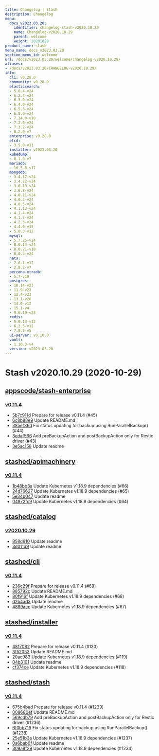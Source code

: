 ```yaml
---
title: Changelog | Stash
description: Changelog
menu:
  docs_v2023.03.20:
    identifier: changelog-stash-v2020.10.29
    name: Changelog-v2020.10.29
    parent: welcome
    weight: 20201029
product_name: stash
menu_name: docs_v2023.03.20
section_menu_id: welcome
url: /docs/v2023.03.20/welcome/changelog-v2020.10.29/
aliases:
- /docs/v2023.03.20/CHANGELOG-v2020.10.29/
info:
  cli: v0.28.0
  community: v0.28.0
  elasticsearch:
  - 5.6.4-v24
  - 6.2.4-v24
  - 6.3.0-v24
  - 6.4.0-v24
  - 6.5.3-v24
  - 6.8.0-v24
  - 7.14.0-v10
  - 7.2.0-v24
  - 7.3.2-v24
  - 8.2.0-v7
  enterprise: v0.28.0
  etcd:
  - 3.5.0-v11
  installer: v2023.03.20
  kubedump:
  - 0.1.0-v7
  mariadb:
  - 10.5.8-v17
  mongodb:
  - 3.4.17-v24
  - 3.4.22-v24
  - 3.6.13-v24
  - 3.6.8-v24
  - 4.0.11-v24
  - 4.0.3-v24
  - 4.0.5-v24
  - 4.1.13-v24
  - 4.1.4-v24
  - 4.1.7-v24
  - 4.2.3-v24
  - 4.4.6-v15
  - 5.0.3-v12
  mysql:
  - 5.7.25-v24
  - 8.0.14-v24
  - 8.0.21-v18
  - 8.0.3-v24
  nats:
  - 2.6.1-v12
  - 2.8.2-v7
  percona-xtradb:
  - 5.7-v19
  postgres:
  - 10.14-v23
  - 11.9-v23
  - 12.4-v23
  - 13.1-v20
  - 14.0-v12
  - 15.1-v4
  - 9.6.19-v23
  redis:
  - 5.0.13-v12
  - 6.2.5-v12
  - 7.0.5-v5
  ui-server: v0.10.0
  vault:
  - 1.10.3-v4
  version: v2023.03.20
---
```


# Stash v2020.10.29 (2020-10-29)


## [appscode/stash-enterprise](https://github.com/appscode/stash-enterprise)

### [v0.11.4](https://github.com/appscode/stash-enterprise/releases/tag/v0.11.4)

- [5b7c911d](https://github.com/appscode/stash-enterprise/commit/5b7c911d) Prepare for release v0.11.4 (#45)
- [6c8b88e9](https://github.com/appscode/stash-enterprise/commit/6c8b88e9) Update README.md
- [385ef36d](https://github.com/appscode/stash-enterprise/commit/385ef36d) Fix status updating for backup using RunParallelBackup() (#44)
- [3edaf566](https://github.com/appscode/stash-enterprise/commit/3edaf566) Add preBackupAction and postBackupAction only for Restic driver (#43)
- [3e5ac158](https://github.com/appscode/stash-enterprise/commit/3e5ac158) Update readme



## [stashed/apimachinery](https://github.com/stashed/apimachinery)

### [v0.11.4](https://github.com/stashed/apimachinery/releases/tag/v0.11.4)

- [1b48bb3a](https://github.com/stashed/apimachinery/commit/1b48bb3a) Update Kubernetes v1.18.9 dependencies (#66)
- [24d76627](https://github.com/stashed/apimachinery/commit/24d76627) Update Kubernetes v1.18.9 dependencies (#65)
- [5e34b047](https://github.com/stashed/apimachinery/commit/5e34b047) Update readme
- [04872fc9](https://github.com/stashed/apimachinery/commit/04872fc9) Update Kubernetes v1.18.9 dependencies (#64)



## [stashed/catalog](https://github.com/stashed/catalog)

### [v2020.10.29](https://github.com/stashed/catalog/releases/tag/v2020.10.29)

- [858d610](https://github.com/stashed/catalog/commit/858d610) Update readme
- [3d011d9](https://github.com/stashed/catalog/commit/3d011d9) Update readme



## [stashed/cli](https://github.com/stashed/cli)

### [v0.11.4](https://github.com/stashed/cli/releases/tag/v0.11.4)

- [236c29f](https://github.com/stashed/cli/commit/236c29f) Prepare for release v0.11.4 (#69)
- [885792c](https://github.com/stashed/cli/commit/885792c) Update README.md
- [80f916f](https://github.com/stashed/cli/commit/80f916f) Update Kubernetes v1.18.9 dependencies (#68)
- [d2b4ad3](https://github.com/stashed/cli/commit/d2b4ad3) Update readme
- [4889acc](https://github.com/stashed/cli/commit/4889acc) Update Kubernetes v1.18.9 dependencies (#67)



## [stashed/installer](https://github.com/stashed/installer)

### [v0.11.4](https://github.com/stashed/installer/releases/tag/v0.11.4)

- [4817082](https://github.com/stashed/installer/commit/4817082) Prepare for release v0.11.4 (#120)
- [3f52053](https://github.com/stashed/installer/commit/3f52053) Update README.md
- [20ac983](https://github.com/stashed/installer/commit/20ac983) Update Kubernetes v1.18.9 dependencies (#119)
- [04b3101](https://github.com/stashed/installer/commit/04b3101) Update readme
- [cf374ce](https://github.com/stashed/installer/commit/cf374ce) Update Kubernetes v1.18.9 dependencies (#118)



## [stashed/stash](https://github.com/stashed/stash)

### [v0.11.4](https://github.com/stashed/stash/releases/tag/v0.11.4)

- [675b4bad](https://github.com/stashed/stash/commit/675b4bad) Prepare for release v0.11.4 (#1239)
- [008680ef](https://github.com/stashed/stash/commit/008680ef) Update README.md
- [569cdb79](https://github.com/stashed/stash/commit/569cdb79) Add preBackupAction and postBackupAction only for Restic driver (#1236)
- [6f0bb719](https://github.com/stashed/stash/commit/6f0bb719) Fix status updating for backup using RunParallelBackup() (#1238)
- [25e51b3a](https://github.com/stashed/stash/commit/25e51b3a) Update Kubernetes v1.18.9 dependencies (#1237)
- [0a6bab0f](https://github.com/stashed/stash/commit/0a6bab0f) Update readme
- [309a8f29](https://github.com/stashed/stash/commit/309a8f29) Update Kubernetes v1.18.9 dependencies (#1234)




